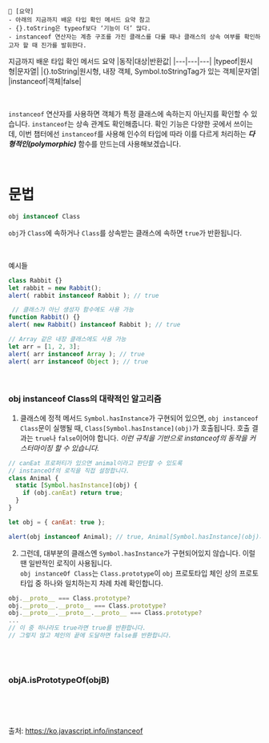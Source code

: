 ```
📍 [요약]
- 아래의 지금까지 배운 타입 확인 메서드 요약 참고
- {}.toString은 typeof보다 ‘기능이 더’ 많다.
- instanceof 연산자는 계층 구조를 가진 클래스를 다룰 때나 클래스의 상속 여부를 확인하고자 할 때 진가를 발휘한다.
```
지금까지 배운 타입 확인 메서드 요약
|동작|대상|반환값|
|---|---|---|
|typeof|원시형|문자열|
|{}.toString|원시형, 내장 객체, Symbol.toStringTag가 있는 객체|문자열|
|instanceof|객체|false|

<br/>

`instanceof` 연산자를 사용하면 객체가 특정 클래스에 속하는지 아닌지를 확인할 수 있습니다. `instanceof`는 상속 관계도 확인해줍니다.
확인 기능은 다양한 곳에서 쓰이는데, 이번 챕터에선 `instanceof`를 사용해 인수의 타입에 따라 이를 다르게 처리하는 ***다형적인(polymorphic)*** 함수를 만드는데 사용해보겠습니다.

<br/>

# 문법
```js
obj instanceof Class
```
`obj`가 `Class`에 속하거나 `Class`를 상속받는 클래스에 속하면 `true`가 반환됩니다.

<br/>

예시들
```js
class Rabbit {}
let rabbit = new Rabbit();
alert( rabbit instanceof Rabbit ); // true

 // 클래스가 아닌 생성자 함수에도 사용 가능
function Rabbit() {}
alert( new Rabbit() instanceof Rabbit ); // true

// Array 같은 내장 클래스에도 사용 가능
let arr = [1, 2, 3];
alert( arr instanceof Array ); // true
alert( arr instanceof Object ); // true
```
<br/>

### obj instanceof Class의 대략적인 알고리즘
1. 클래스에 정적 메서드 `Symbol.hasInstance`가 구현되어 있으면, `obj instanceof Class`문이 실행될 때, `Class[Symbol.hasInstance](obj)`가 호출됩니다. 호출 결과는 `true`나 `false`이어야 합니다. _이런 규칙을 기반으로 instanceof의 동작을 커스터마이징 할 수 있습니다._
  ```js
  // canEat 프로퍼티가 있으면 animal이라고 판단할 수 있도록
  // instanceOf의 로직을 직접 설정합니다.
  class Animal {
    static [Symbol.hasInstance](obj) {
      if (obj.canEat) return true;
    }
  }

  let obj = { canEat: true };

  alert(obj instanceof Animal); // true, Animal[Symbol.hasInstance](obj)가 호출됨
  ```
2. 그런데, 대부분의 클래스엔 `Symbol.hasInstance`가 구현되어있지 않습니다. 이럴 땐 일반적인 로직이 사용됩니다.   
   `obj instanceOf Class`는 `Class.prototype`이 `obj` 프로토타입 체인 상의 프로토타입 중 하나와 일치하는지 차례 차례 확인합니다.
  ```js
  obj.__proto__ === Class.prototype?
  obj.__proto__.__proto__ === Class.prototype?
  obj.__proto__.__proto__.__proto__ === Class.prototype?
  ...
  // 이 중 하나라도 true라면 true를 반환합니다.
  // 그렇지 않고 체인의 끝에 도달하면 false를 반환합니다.
  ```
<br/><br/>

### objA.isPrototypeOf(objB)


<br/><br/><br/>
 

출처: https://ko.javascript.info/instanceof

